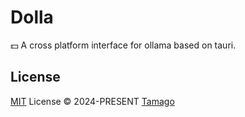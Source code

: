 # Dolla

💵 A cross platform interface for ollama based on tauri.

## License

[MIT](./LICENSE) License © 2024-PRESENT [Tamago](https://github.com/tmg0)
